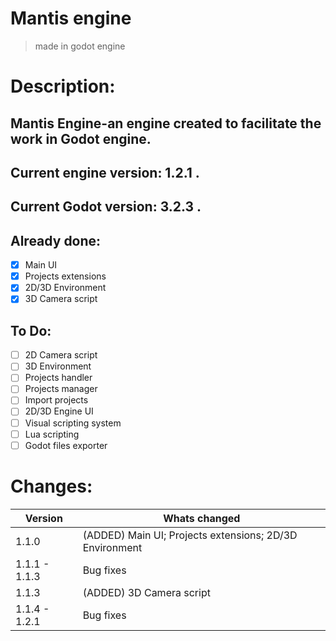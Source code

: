 # Mantis engine
> made in godot engine

# Description:
 ## Mantis Engine-an engine created to facilitate the work in Godot engine.
 ## Current engine version: 1.2.1 .
 ## Current Godot version: 3.2.3 .

## Already done:
- [x] Main UI
- [x] Projects extensions
- [X] 2D/3D Environment
- [X] 3D Camera script
## To Do:
- [ ] 2D Camera script
- [ ] 3D Environment
- [ ] Projects handler
- [ ] Projects manager
- [ ] Import projects
- [ ] 2D/3D Engine UI
- [ ] Visual scripting system
- [ ] Lua scripting
- [ ] Godot files exporter

# Changes:
Version | Whats changed
------------ | -------------
1.1.0 | (ADDED) Main UI; Projects extensions; 2D/3D Environment
1.1.1 - 1.1.3 | Bug fixes
1.1.3 | (ADDED) 3D Camera script
1.1.4 - 1.2.1 | Bug fixes
